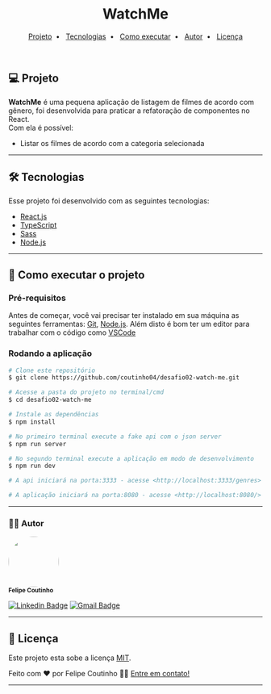 <h1 align="center">
  WatchMe
</h1>

<p align="center">
  <a href="#-projeto">Projeto</a>&nbsp; • &nbsp;
  <a href="#-tecnologias">Tecnologias</a>&nbsp; • &nbsp;
  <a href="#-como-executar-o-projeto">Como executar</a>&nbsp; • &nbsp;
  <a href="#-autor">Autor</a>&nbsp; • &nbsp;
  <a href="#memo-licença">Licença</a>
</p>

<br>

## 💻 Projeto

<b>WatchMe</b> é uma pequena aplicação de listagem de filmes de acordo com gênero, foi desenvolvida para praticar a refatoração de componentes no React.  
Com ela é possível:

- Listar os filmes de acordo com a categoria selecionada

---

## 🛠 Tecnologias

Esse projeto foi desenvolvido com as seguintes tecnologias:

- [React.js](https://pt-br.reactjs.org/)
- [TypeScript](https://www.typescriptlang.org/)
- [Sass](https://sass-lang.com/)
- [Node.js](https://nodejs.org/en/)

---

## 🚀 Como executar o projeto

### Pré-requisitos

Antes de começar, você vai precisar ter instalado em sua máquina as seguintes ferramentas:
[Git](https://git-scm.com), [Node.js](https://nodejs.org/en/).
Além disto é bom ter um editor para trabalhar com o código como [VSCode](https://code.visualstudio.com/)

### Rodando a aplicação

```bash
# Clone este repositório
$ git clone https://github.com/coutinho04/desafio02-watch-me.git

# Acesse a pasta do projeto no terminal/cmd
$ cd desafio02-watch-me

# Instale as dependências
$ npm install

# No primeiro terminal execute a fake api com o json server
$ npm run server

# No segundo terminal execute a aplicação em modo de desenvolvimento
$ npm run dev

# A api iniciará na porta:3333 - acesse <http://localhost:3333/genres> e <http://localhost:3333/movies>

# A aplicação iniciará na porta:8080 - acesse <http://localhost:8080/>

```

---

### 👨‍💻 Autor

 <img style="border-radius: 50%;" src="https://github.com/coutinho04.png" width="100px;" alt=""/>
 <br />
 <sub><b>Felipe Coutinho</b></sub></a>

[![Linkedin Badge](https://img.shields.io/badge/-Felipe-blue?style=flat-square&logo=Linkedin&logoColor=white&link=https://www.linkedin.com/in/felipecoutinho04/)](https://www.linkedin.com/in/felipecoutinho04/)
[![Gmail Badge](https://img.shields.io/badge/-felipe04coutinho@gmail.com-c14438?style=flat-square&logo=Gmail&logoColor=white&link=mailto:felipe04coutinho@gmail.com)](mailto:felipe04coutinho@gmail.com)

---

## 📝 Licença

Este projeto esta sobe a licença [MIT](./LICENSE).

Feito com ❤️ por Felipe Coutinho 👋🏽 [Entre em contato!](https://www.linkedin.com/in/felipecoutinho04/)

---
